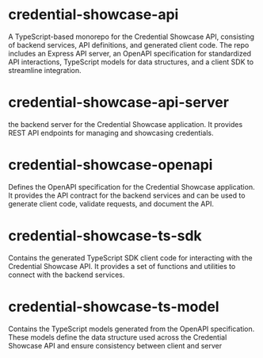 # credential-showcase-api

A TypeScript-based monorepo for the Credential Showcase API, consisting of backend services, API definitions, and generated client code. The repo includes an Express API server, an OpenAPI specification for standardized API interactions, TypeScript models for data structures, and a client SDK to streamline integration.

# credential-showcase-api-server

the backend server for the Credential Showcase application. It provides REST API endpoints for managing and showcasing credentials. 

# credential-showcase-openapi

Defines the OpenAPI specification for the Credential Showcase application. It provides the API contract for the backend services and can be used to generate client code, validate requests, and document the API.

# credential-showcase-ts-sdk

Contains the generated TypeScript SDK client code for interacting with the Credential Showcase API. It provides a set of functions and utilities to connect with the backend services.

# credential-showcase-ts-model

Contains the TypeScript models generated from the OpenAPI specification. These models define the data structure used across the Credential Showcase API and ensure consistency between client and server
